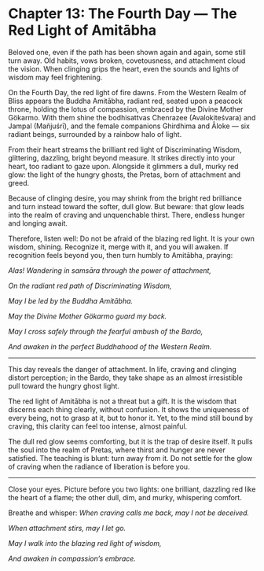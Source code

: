 # Chapter 13: The Fourth Day — The Red Light of Amitābha

Beloved one, even if the path has been shown again and again, some still turn away. Old habits, vows broken, covetousness, and attachment cloud the vision. When clinging grips the heart, even the sounds and lights of wisdom may feel frightening.

On the Fourth Day, the red light of fire dawns. From the Western Realm of Bliss appears the Buddha Amitābha, radiant red, seated upon a peacock throne, holding the lotus of compassion, embraced by the Divine Mother Gökarmo. With them shine the bodhisattvas Chenrazee (Avalokiteśvara) and Jampal (Mañjuśrī), and the female companions Ghirdhima and Āloke — six radiant beings, surrounded by a rainbow halo of light.

From their heart streams the brilliant red light of Discriminating Wisdom, glittering, dazzling, bright beyond measure. It strikes directly into your heart, too radiant to gaze upon. Alongside it glimmers a dull, murky red glow: the light of the hungry ghosts, the Pretas, born of attachment and greed.

Because of clinging desire, you may shrink from the bright red brilliance and turn instead toward the softer, dull glow. But beware: that glow leads into the realm of craving and unquenchable thirst. There, endless hunger and longing await.

Therefore, listen well: Do not be afraid of the blazing red light. It is your own wisdom, shining. Recognize it, merge with it, and you will awaken. If recognition feels beyond you, then turn humbly to Amitābha, praying:

*Alas! Wandering in samsāra through the power of attachment,*

*On the radiant red path of Discriminating Wisdom,*

*May I be led by the Buddha Amitābha.*

*May the Divine Mother Gökarmo guard my back.*

*May I cross safely through the fearful ambush of the Bardo,*

*And awaken in the perfect Buddhahood of the Western Realm.*

---

This day reveals the danger of attachment. In life, craving and clinging distort perception; in the Bardo, they take shape as an almost irresistible pull toward the hungry ghost light.

The red light of Amitābha is not a threat but a gift. It is the wisdom that discerns each thing clearly, without confusion. It shows the uniqueness of every being, not to grasp at it, but to honor it. Yet, to the mind still bound by craving, this clarity can feel too intense, almost painful.

The dull red glow seems comforting, but it is the trap of desire itself. It pulls the soul into the realm of Pretas, where thirst and hunger are never satisfied. The teaching is blunt: turn away from it. Do not settle for the glow of craving when the radiance of liberation is before you.

---

Close your eyes. Picture before you two lights: one brilliant, dazzling red like the heart of a flame; the other dull, dim, and murky, whispering comfort.

Breathe and whisper:
*When craving calls me back, may I not be deceived.*

*When attachment stirs, may I let go.*

*May I walk into the blazing red light of wisdom,*

*And awaken in compassion’s embrace.*
